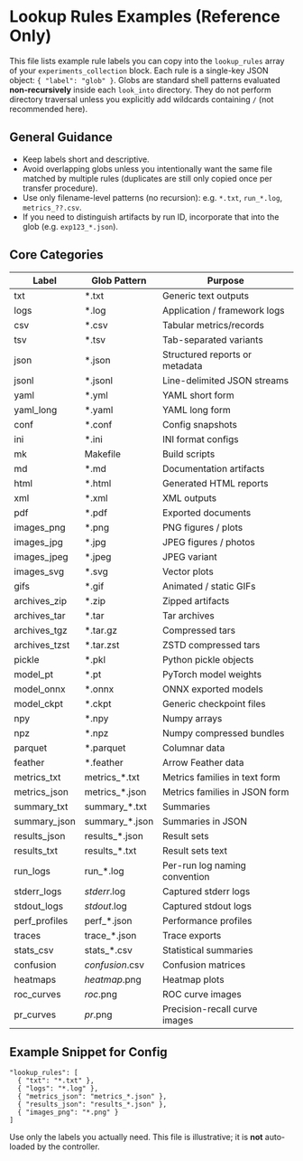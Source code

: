 # Lookup Rules Examples (Reference Only)

<!-- markdownlint-disable MD013 -->

This file lists example rule labels you can copy into the `lookup_rules` array
of your `experiments_collection` block.
Each rule is a single-key JSON object: `{ "label": "glob" }`.
Globs are standard shell patterns evaluated **non-recursively** inside each
`look_into` directory. They do not perform directory traversal unless you
explicitly add wildcards containing `/` (not recommended here).

## General Guidance

- Keep labels short and descriptive.
- Avoid overlapping globs unless you intentionally want the same file matched
  by multiple rules (duplicates are still only copied once per transfer
  procedure).
- Use only filename-level patterns (no recursion): e.g. `*.txt`, `run_*.log`, `metrics_??.csv`.
- If you need to distinguish artifacts by run ID, incorporate that into the glob (e.g. `exp123_*.json`).

## Core Categories

| Label            | Glob Pattern          | Purpose |
|------------------|-----------------------|---------|
| txt              | *.txt                 | Generic text outputs |
| logs             | *.log                 | Application / framework logs |
| csv              | *.csv                 | Tabular metrics/records |
| tsv              | *.tsv                 | Tab-separated variants |
| json             | *.json                | Structured reports or metadata |
| jsonl            | *.jsonl               | Line-delimited JSON streams |
| yaml             | *.yml                 | YAML short form |
| yaml_long        | *.yaml                | YAML long form |
| conf             | *.conf                | Config snapshots |
| ini              | *.ini                 | INI format configs |
| mk               | Makefile              | Build scripts |
| md               | *.md                  | Documentation artifacts |
| html             | *.html                | Generated HTML reports |
| xml              | *.xml                 | XML outputs |
| pdf              | *.pdf                 | Exported documents |
| images_png       | *.png                 | PNG figures / plots |
| images_jpg       | *.jpg                 | JPEG figures / photos |
| images_jpeg      | *.jpeg                | JPEG variant |
| images_svg       | *.svg                 | Vector plots |
| gifs             | *.gif                 | Animated / static GIFs |
| archives_zip     | *.zip                 | Zipped artifacts |
| archives_tar     | *.tar                 | Tar archives |
| archives_tgz     | *.tar.gz              | Compressed tars |
| archives_tzst    | *.tar.zst             | ZSTD compressed tars |
| pickle           | *.pkl                 | Python pickle objects |
| model_pt         | *.pt                  | PyTorch model weights |
| model_onnx       | *.onnx                | ONNX exported models |
| model_ckpt       | *.ckpt                | Generic checkpoint files |
| npy              | *.npy                 | Numpy arrays |
| npz              | *.npz                 | Numpy compressed bundles |
| parquet          | *.parquet             | Columnar data |
| feather          | *.feather             | Arrow Feather data |
| metrics_txt      | metrics_*.txt         | Metrics families in text form |
| metrics_json     | metrics_*.json        | Metrics families in JSON form |
| summary_txt      | summary_*.txt         | Summaries |
| summary_json     | summary_*.json        | Summaries in JSON |
| results_json     | results_*.json        | Result sets |
| results_txt      | results_*.txt         | Result sets text |
| run_logs         | run_*.log             | Per-run log naming convention |
| stderr_logs      | *stderr*.log          | Captured stderr logs |
| stdout_logs      | *stdout*.log          | Captured stdout logs |
| perf_profiles    | perf_*.json           | Performance profiles |
| traces           | trace_*.json          | Trace exports |
| stats_csv        | stats_*.csv           | Statistical summaries |
| confusion        | *confusion*.csv       | Confusion matrices |
| heatmaps         | *heatmap*.png         | Heatmap plots |
| roc_curves       | *roc*.png             | ROC curve images |
| pr_curves        | *pr*.png              | Precision-recall curve images |

## Example Snippet for Config

```jsonc
"lookup_rules": [
  { "txt": "*.txt" },
  { "logs": "*.log" },
  { "metrics_json": "metrics_*.json" },
  { "results_json": "results_*.json" },
  { "images_png": "*.png" }
]
```

Use only the labels you actually need. This file is illustrative; it is **not** auto-loaded by the controller.

<!-- markdownlint-enable MD013 -->
